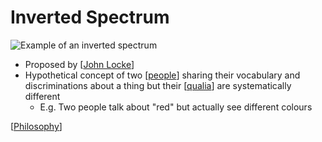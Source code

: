 # Inverted Spectrum

![Example of an inverted spectrum](/assets/second-brain/2020-12-07-13-25-08.png)

- Proposed by [[John Locke]]
- Hypothetical concept of two [[people]] sharing their vocabulary and discriminations about a thing but their [[qualia]] are systematically different
  - E.g. Two people talk about "red" but actually see different colours

[[Philosophy]]

[//begin]: # "Autogenerated link references for markdown compatibility"
[John Locke]: john-locke "John Locke"
[people]: people "People"
[qualia]: qualia "Qualia"
[Philosophy]: philosophy "Philosophy"
[//end]: # "Autogenerated link references"